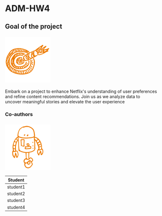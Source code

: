 # ADM-HW4
## Goal of the project
### <img src="/images/target.png" width="150" height="150" />
Embark on a project to enhance Netflix's understanding of user preferences and refine content recommendations. Join us as we analyze data to uncover meaningful stories and elevate the user experience

### Co-authors

### <img src="/images/robot.png" width="150" height="150" />
| Student                |
|------------------------|
| student1               |
| student2               |
| student3               |
| student4               |
